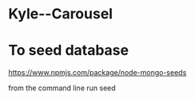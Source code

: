 # Kyle--Carousel

# To seed database

https://www.npmjs.com/package/node-mongo-seeds

from the command line run seed
